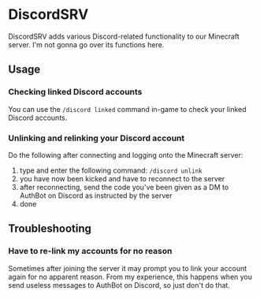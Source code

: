 # DiscordSRV

DiscordSRV adds various Discord-related functionality to our Minecraft server. I'm not gonna go over its functions here.

## Usage

### Checking linked Discord accounts

You can use the ``/discord linked`` command in-game to check your linked Discord accounts.

### Unlinking and relinking your Discord account

Do the following after connecting and logging onto the Minecraft server:

1. type and enter the following command: ``/discord unlink``
2. you have now been kicked and have to reconnect to the server
3. after reconnecting, send the code you've been given as a DM to AuthBot on Discord as instructed by the server
4. done

## Troubleshooting

### Have to re-link my accounts for no reason

Sometimes after joining the server it may prompt you to link your account again for no apparent reason. From my experience, this happens when you send useless messages to AuthBot on Discord, so just don't do that.
